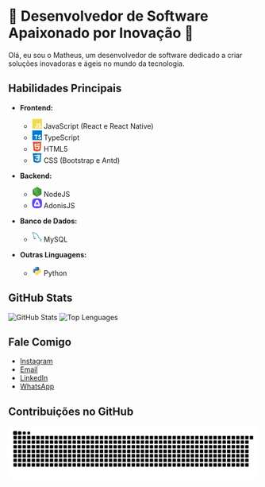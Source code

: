 # 🚀 Desenvolvedor de Software Apaixonado por Inovação 🚀

Olá, eu sou o Matheus, um desenvolvedor de software dedicado a criar soluções inovadoras e ágeis no mundo da tecnologia.

## Habilidades Principais

- **Frontend:** 
  - <img src="https://raw.githubusercontent.com/devicons/devicon/master/icons/javascript/javascript-plain.svg" alt="JavaScript" width="20" height="20"/> JavaScript (React e React Native)
  - <img src="https://raw.githubusercontent.com/devicons/devicon/master/icons/typescript/typescript-plain.svg" alt="TypeScript" width="20" height="20"/> TypeScript
  - <img src="https://raw.githubusercontent.com/devicons/devicon/master/icons/html5/html5-original.svg" alt="HTML5" width="20" height="20"/> HTML5
  - <img src="https://raw.githubusercontent.com/devicons/devicon/master/icons/css3/css3-original.svg" alt="CSS3" width="20" height="20"/> CSS (Bootstrap e Antd)

- **Backend:** 
  - <img src="https://raw.githubusercontent.com/devicons/devicon/master/icons/nodejs/nodejs-original.svg" alt="Node.js" width="20" height="20"/> NodeJS
  - <img src="https://raw.githubusercontent.com/devicons/devicon/master/icons/adonisjs/adonisjs-original.svg" alt="AdonisJS" width="20" height="20"/> AdonisJS

- **Banco de Dados:** 
  - <img src="https://raw.githubusercontent.com/devicons/devicon/master/icons/mysql/mysql-original.svg" alt="MySQL" width="20" height="20"/> MySQL

- **Outras Linguagens:** 
  - <img src="https://raw.githubusercontent.com/devicons/devicon/master/icons/python/python-original.svg" alt="Python" width="20" height="20"/> Python

## GitHub Stats

![GitHub Stats](https://github-readme-stats.vercel.app/api?username=matheuspedrow&theme=dracula&show_icons=true&hide_border=true&count_private=true)
![Top Lenguages](https://github-readme-stats.vercel.app/api/top-langs/?username=matheuspedrow&&theme=dracula&show_icons=true&hide_border=true&count_private=true)

## Fale Comigo

- [Instagram](https://instagram.com/matheuspedrow)
- [Email](mailto:matheuspedrow@gmail.com)
- [LinkedIn](https://www.linkedin.com/in/matheusrebeschini)
- [WhatsApp](https://api.whatsapp.com/send?phone=5551994249593&text=Oi,%20vi%20seu%20perfil%20no%20Github...)

## Contribuições no GitHub

![Snake Animation](https://github.com/matheuspedrow/matheuspedrow/blob/output/github-contribution-grid-snake.svg)
